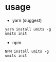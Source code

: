 # usage
* yarn (suggest)
```
yarn install umits -g
umits init 

```
* npm
```
NPM install umits -g
umits init 

```